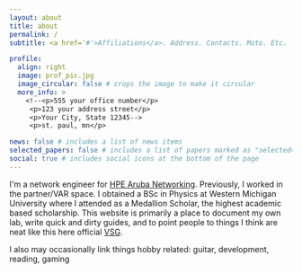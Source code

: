 ```yaml
---
layout: about
title: about
permalink: /
subtitle: <a href='#'>Affiliations</a>. Address. Contacts. Moto. Etc.

profile:
  align: right
  image: prof_pic.jpg
  image_circular: false # crops the image to make it circular
  more_info: >
    <!--<p>555 your office number</p>
     <p>123 your address street</p>
     <p>Your City, State 12345-->
     <p>st. paul, mn</p>

news: false # includes a list of news items
selected_papers: false # includes a list of papers marked as "selected={true}"
social: true # includes social icons at the bottom of the page
---
```


I'm a network engineer for [HPE Aruba Networking](https://www.arubanetworks.com/). Previously, I worked in the partner/VAR space. I obtained a BSc in Physics at Western Michigan University where I attended as a Medallion Scholar, the highest academic based scholarship. This website is primarily a place to document my own lab, write quick and dirty guides, and to point people to things I think are neat like this here official [VSG](https://www.arubanetworks.com/techdocs/VSG/).  

I also may occasionally link things hobby related: guitar, development, reading, gaming
